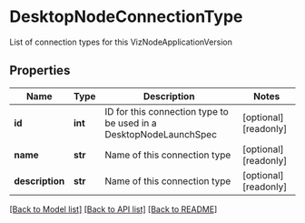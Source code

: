 # DesktopNodeConnectionType

List of connection types for this VizNodeApplicationVersion
## Properties
Name | Type | Description | Notes
------------ | ------------- | ------------- | -------------
**id** | **int** | ID for this connection type to be used in a DesktopNodeLaunchSpec | [optional] [readonly] 
**name** | **str** | Name of this connection type | [optional] [readonly] 
**description** | **str** | Name of this connection type | [optional] [readonly] 

[[Back to Model list]](../README.md#documentation-for-models) [[Back to API list]](../README.md#documentation-for-api-endpoints) [[Back to README]](../README.md)


